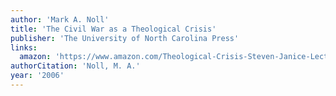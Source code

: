 ```yaml
---
author: 'Mark A. Noll'
title: 'The Civil War as a Theological Crisis'
publisher: 'The University of North Carolina Press'
links:
  amazon: 'https://www.amazon.com/Theological-Crisis-Steven-Janice-Lectures/dp/0807830127'
authorCitation: 'Noll, M. A.'
year: '2006'
---
```

